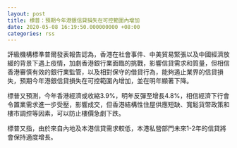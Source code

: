 ```yaml
---
layout: post
title: 標普：預期今年港銀信貸損失在可控範圍內增加
date: 2020-05-08 16:19:50.000000000 +08:00
categories: rss
---
```


評級機構標準普爾發表報告認為，香港在社會事件、中美貿易緊張以及中國經濟放緩的背景下遇上疫情，加劇香港銀行業面臨的挑戰，影響信貸需求和質量，但相信香港審慎有效的銀行業監管，以及相對保守的借貸行為，能夠遏止業界的信貸損失，預期今年港銀信貸損失在可控範圍內增加，並在明年顯著下降。

標普又預測，今年香港經濟或收縮3.9%，明年反彈至增長4.8%，相信經濟下行會令置業需求進一步受壓，影響成交，但香港結構性住屋供應短缺、寬鬆貨幣政策和樓市調控等因素，可以防止樓價急劇下跌。

標普又指，由於來自內地及本港信貸需求較低，本港私營部門未來1-2年的信貸將會保持適度增長。
